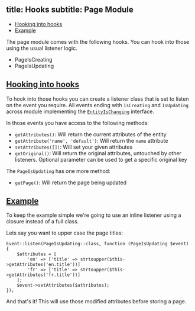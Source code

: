 title: Hooks
subtitle: Page Module
-------

- [Hooking into hooks](#hooking-into-hooks)
- [Example](#example)

The page module comes with the following hooks. You can hook into those using the usual listener logic.

- PageIsCreating
- PageIsUpdating

## <a class="anchor" name="hooking-into-hooks" href="#hooking-into-hooks">Hooking into hooks</a>

To hook into those hooks you can create a listener class that is set to listen on the event you require. All events ending with `IsCreating` and `IsUpdating` across module implementing the [`EntityIsChanging`](https://github.com/AsgardCms/Platform/blob/2.0/Modules/Core/Contracts/EntityIsChanging.php) interface.

In those events you have access to the following methods:

- `getAttributes()`: Will return the current attributes of the entity
- `getAttribute('name', 'default')`: Will return the `name` attribute
- `setAttributes([])`: Will set your given attributes
- `getOriginal()`: Will return the original attributes, untouched by other listeners. Optional parameter can be used to get a specific original key

The `PageIsUpdating` has one more method:

- `getPage()`: Will return the page being updated


## <a class="anchor" name="hook-example" href="#hook-example">Example</a>

To keep the example simple we're going to use an inline listener using a closure instead of a full class.

Lets say you want to upper case the page titles:

```.language-php
Event::listen(PageIsUpdating::class, function (PageIsUpdating $event) {
    $attributes = [
        'en' => ['title' => strtoupper($this->getAttributes('en.title'))]
        'fr' => ['title' => strtoupper($this->getAttributes('fr.title'))]
    ];
    $event->setAttributes($attributes);
});
```

And that's it! This will use those modified attributes before storing a page.
